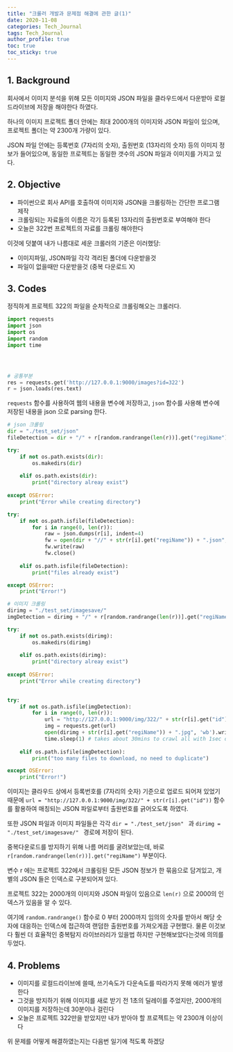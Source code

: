 ```yaml
---
title: "크롤러 개발과 문제점 해결에 관한 글(1)"
date: 2020-11-08
categories: Tech_Journal
tags: Tech_Journal
author_profile: true
toc: true
toc_sticky: true
---
```


## 1. Background

회사에서 이미지 분석을 위해 모든 이미지와 JSON 파일을 클라우드에서 다운받아 로컬드라이브에 저장을 해야한다 하였다.

하나의 이미지 프로젝트 폴더 안에는 최대 2000개의 이미지와 JSON 파일이 있으며, 프로젝트 폴더는 약 2300개 가량이 있다.

JSON 파일 안에는 등록번호 (7자리의 숫자), 출원번호 (13자리의 숫자) 등의 이미지 정보가 들어있으며, 동일한 프로젝트는 동일한 갯수의 JSON 파일과 이미지를 가지고 있다.




## 2. Objective

* 파이썬으로 회사 API를 호출하여 이미지와 JSON을 크롤링하는 간단한 프로그램 제작
* 크롤링되는 자료들의 이름은 각기 등록된 13자리의 출원번호로 부여해야 한다
* 오늘은 322번 프로젝트의 자료를 크롤링 해야한다


이것에 덧붙여 내가 나름대로 세운 크롤러의 기준은 이러했당:

* 이미지파일, JSON파일 각각 격리된 폴더에 다운받을것
* 파일이 없을때만 다운받을것 (중복 다운로드 X)




## 3. Codes

정직하게 프로젝트 322의 파일을 순차적으로 크롤링해오는 크롤러다.

```python
import requests
import json
import os
import random
import time




# 공통부분
res = requests.get('http://127.0.0.1:9000/images?id=322')
r = json.loads(res.text)
```


```requests``` 함수를 사용하여 웹의 내용을 변수에 저장하고, ```json``` 함수를 사용해 변수에 저장된 내용을 json 으로 parsing 한다.




```python
# json 크롤링
dir = "./test_set/json"
fileDetection = dir + "/" + r[random.randrange(len(r))].get("regiName") + ".json"

try:
    if not os.path.exists(dir):
        os.makedirs(dir)
        
    elif os.path.exists(dir):
        print("directory alreay exist")
        
except OSError:
    print("Error while creating directory")

try:
    if not os.path.isfile(fileDetection):
        for i in range(0, len(r)):
            raw = json.dumps(r[i], indent=4)
            fw = open(dir + "//" + str(r[i].get("regiName")) + ".json", "a")
            fw.write(raw)
            fw.close()
            
    elif os.path.isfile(fileDetection):
        print("files already exist")

except OSError:
    print("Error!")
```


```python
# 이미지 크롤링
dirimg = "./test_set/imagesave/"
imgDetection = dirimg + "/" + r[random.randrange(len(r))].get("regiName") + ".jpg"

try:
    if not os.path.exists(dirimg):
        os.makedirs(dirimg)
        
    elif os.path.exists(dirimg):
        print("directory alreay exist")
        
except OSError:
    print("Error while creating directory")

    
try:
    if not os.path.isfile(imgDetection):
        for i in range(0, len(r)):
            url = "http://127.0.0.1:9000/img/322/" + str(r[i].get("id"))
            img = requests.get(url)
            open(dirimg + str(r[i].get("regiName")) + ".jpg", 'wb').write(img.content)
            time.sleep(1) # takes about 30mins to crawl all with 1sec delay
    
    elif os.path.isfile(imgDetection):
        print("too many files to download, no need to duplicate")

except OSError:
    print("Error!")
```


이미지는 클라우드 상에서 등록번호를 (7자리의 숫자) 기준으로 업로드 되어져 있었기 때문에
```url = "http://127.0.0.1:9000/img/322/" + str(r[i].get("id"))``` 함수를 활용하여 매칭되는 JSON 파일로부터 출원번호를 긁어오도록 하였다.



또한 JSON 파일과 이미지 파일들은 각각 ```dir = "./test_set/json" ``` 과
```dirimg = "./test_set/imagesave/" ``` 경로에 저장이 된다.

중복다운로드를 방지하기 위해 나름 머리를 굴려보았는데, 바로 ```r[random.randrange(len(r))].get("regiName")``` 부분이다.

변수 r 에는 프로젝트 322에서 크롤링된 모든 JSON 정보가 한 묶음으로 담겨있고,
개별의 JSON 들은 인덱스로 구분되어져 있다.


프로젝트 322는 2000개의 이미지와 JSON 파일이 있음으로 ```len(r)``` 으로 2000의 인덱스가 있음을 알 수 있다.

여기에 ```random.randrange()``` 함수로 0 부터 2000까지 임의의 숫자를 받아서
해당 숫자에 대응하는 인덱스에 접근하여 랜덤한 출원번호를 가져오게끔 구현했다.
물론 이것보다 훨씬 더 효율적인 중복탐지 라이브러리가 있을법 하지만 구현해보았다는것에 의의를 두었다.


## 4. Problems

* 이미지를 로컬드라이브에 쓸때, 쓰기속도가 다운속도를 따라가지 못해 에러가 발생한다
* 그것을 방지하기 위해 이미지를 새로 받기 전 1초의 딜레이를 주었지만, 2000개의 이미지를 저장하는데 30분이나 걸린다
* 오늘은 프로젝트 322만을 받았지만 내가 받아야 할 프로젝트는 약 2300개 이상이다 


위 문제를 어떻게 해결하였는지는 다음번 일기에 적도록 하겠당